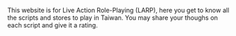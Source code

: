 This website is for Live Action Role-Playing (LARP), here you get to know all the scripts and stores to play in Taiwan.
You may share your thoughs on each script and give it a rating.
